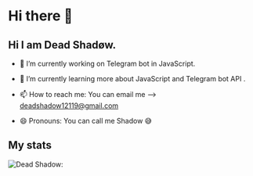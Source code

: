 # Hi there 👋

<!--
**Dead-Shadow-12119/Dead-Shadow-12119** is a ✨ _special_ ✨ repository because its `README.md` (this file) appears on your GitHub profile.
-->
## Hi I am Dead Shadøw. 

- 🔭 I’m currently working on Telegram bot in JavaScript.  

- 🌱 I’m currently learning more about JavaScript and Telegram bot API  . 

- 📫 How to reach me: You can email me --> deadshadow12119@gmail.com

- 😄 Pronouns: You can call me Shadow 😅

## My stats
![Dead Shadow:](https://github-readme-stats.vercel.app/api?username=Dead-Shadow-12119)
